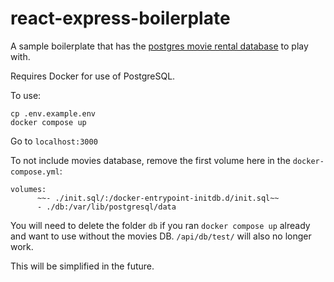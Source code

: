 # react-express-boilerplate

A sample boilerplate that has the [postgres movie rental database](https://www.postgresqltutorial.com/postgresql-sample-database/) to play with.

Requires Docker for use of PostgreSQL.

To use:

```
cp .env.example.env
docker compose up
```

Go to `localhost:3000`

To not include movies database, remove the first volume here in the `docker-compose.yml`:
```
volumes:
      ~~- ./init.sql/:/docker-entrypoint-initdb.d/init.sql~~
      - ./db:/var/lib/postgresql/data
```

You will need to delete the folder `db` if you ran `docker compose up` already and want to use without the movies DB. `/api/db/test/` will also no longer work.

This will be simplified in the future.
